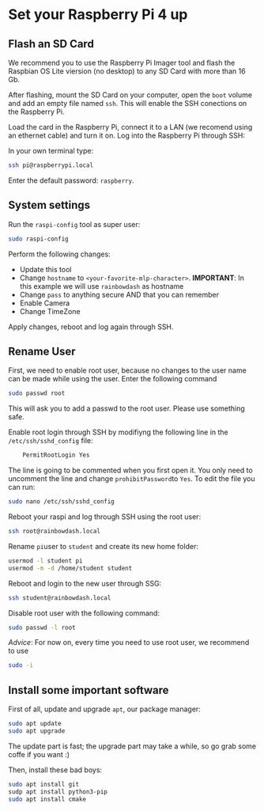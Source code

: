 # Set your Raspberry Pi 4 up

## Flash an SD Card
We recommend you to use the Raspberry Pi Imager tool and flash the Raspbian OS Lite viersion (no desktop) to any SD Card with more than 16 Gb.

After flashing, mount the SD Card on your computer, open the `boot` volume and add an empty file named `ssh`. This will enable the SSH conections on the Raspberry Pi.

Load the card in the Raspberry Pi, connect it to a LAN (we recomend using an ethernet cable) and turn it on. Log into the Raspberry Pi through SSH:

In your own terminal type:
```sh
ssh pi@raspberrypi.local
```
Enter the default password: `raspberry`.

## System settings
Run the `raspi-config` tool as super user:
```sh
sudo raspi-config
```

Perform the following changes:
- Update this tool
- Change `hostname` to `<your-favorite-mlp-character>`. 
**IMPORTANT**: In this example we will use `rainbowdash` as hostname
- Change `pass` to anything secure AND that you can remember
- Enable Camera
- Change TimeZone

Apply changes, reboot and log again through SSH.

## Rename User

First, we need to enable root user, because no changes to the user name can be made while using the user. Enter the following command 
```sh
sudo passwd root
```
This will ask you to add a passwd to the root user. Please use something safe.

Enable root login through SSH by modifiyng the following line in the `/etc/ssh/sshd_config` file:

```sh
    PermitRootLogin Yes
```
The line is going to be commented when you first open it. You only need to uncomment the line and change `prohibitPassword`to `Yes`. To edit the file you can run:

```sh
sudo nano /etc/ssh/sshd_config
```
Reboot your raspi and log through SSH using the root user:
```sh
ssh root@rainbowdash.local
```

Rename `pi`user to `student` and create its new home folder:
```sh
usermod -l student pi
usermod -m -d /home/student student
```

Reboot and login to the new user through SSG:
```sh
ssh student@rainbowdash.local
```

Disable root user with the following command:
```sh
sudo passwd -l root
```

*Advice*: For now on, every time you need to use root user, we recommend to use
```sh
sudo -i
```

## Install some important software
First of all, update and upgrade `apt`, our package manager:
```sh
sudo apt update
sudo apt upgrade
```
The update part is fast; the upgrade part may take a while, so go grab some coffe if you want :)

Then, install these bad boys:
```sh
sudo apt install git
sudp apt install python3-pip
sudo apt install cmake
````

